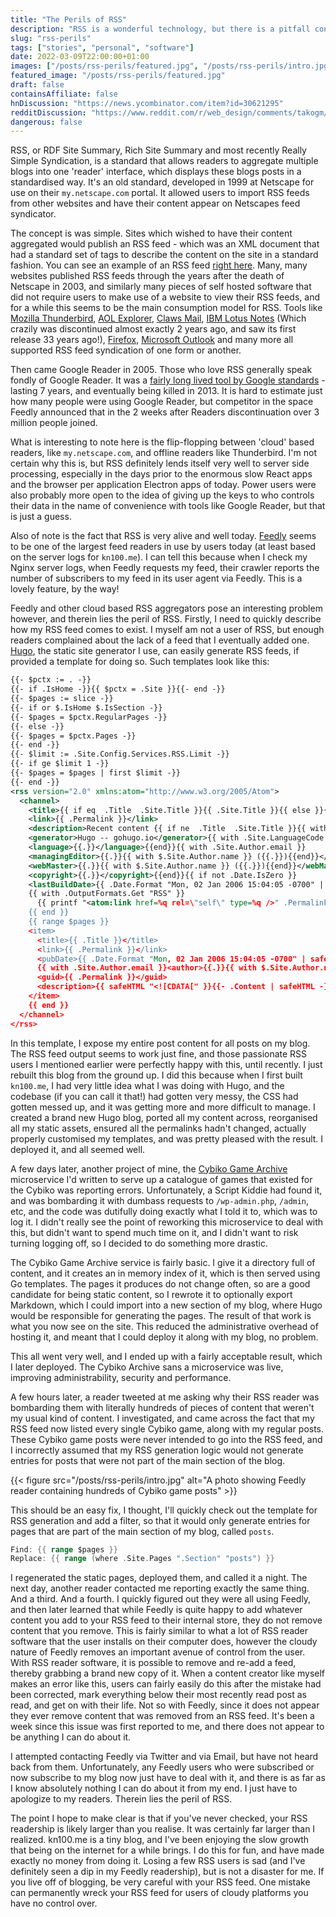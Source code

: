 ```yaml
---
title: "The Perils of RSS"
description: "RSS is a wonderful technology, but there is a pitfall content creators need to be aware of, one which can destroy RSS readership overnight."
slug: "rss-perils"
tags: ["stories", "personal", "software"]
date: 2022-03-09T22:00:00+01:00
images: ["/posts/rss-perils/featured.jpg", "/posts/rss-perils/intro.jpg"]
featured_image: "/posts/rss-perils/featured.jpg"
draft: false
containsAffiliate: false
hnDiscussion: "https://news.ycombinator.com/item?id=30621295"
redditDiscussion: "https://www.reddit.com/r/web_design/comments/takogm/the_perils_of_rss/"
dangerous: false
---
```


RSS, or RDF Site Summary, Rich Site Summary and most recently
Really Simple Syndication, is a standard that allows readers to aggregate
multiple blogs into one 'reader' interface, which displays these blogs posts in
a standardised way. It's an old standard, developed in 1999 at Netscape for use
on their `my.netscape.com` portal. It allowed users to import RSS feeds from
other websites and have their content appear on Netscapes feed syndicator.

The concept is was simple. Sites which wished to have their content
aggregated would publish an RSS feed - which was an XML document that had a
standard set of tags to describe the content on the site in a standard fashion.
You can see an example of an RSS feed [right here](https://kn100.me/rss/).
Many, many websites published RSS feeds through the years after the death of
Netscape in 2003, and similarly many pieces of self hosted software that did not
require users to make use of a website to view their RSS feeds, and for a while
this seems to be the main consumption model for RSS. Tools like [Mozilla
Thunderbird](https://en.wikipedia.org/wiki/Mozilla_Thunderbird), [AOL
Explorer](https://en.wikipedia.org/wiki/AOL_Explorer), [Claws
Mail](https://en.wikipedia.org/wiki/Claws_Mail), [IBM Lotus
Notes](https://en.wikipedia.org/wiki/IBM_Lotus_Notes) (Which crazily was
discontinued almost exactly 2 years ago, and saw its first release 33 years
ago!), [Firefox](https://en.wikipedia.org/wiki/Firefox), [Microsoft
Outlook](https://en.wikipedia.org/wiki/Microsoft_Office_Outlook) and many more
all supported RSS feed syndication of one form or another.

Then came Google Reader in 2005. Those who love RSS generally speak fondly of
Google Reader. It was a [fairly long lived tool by Google
standards](https://killedbygoogle.com/) - lasting 7 years, and eventually being
killed in 2013. It is hard to estimate just how many people were using Google
Reader, but competitor in the space Feedly announced that in the 2 weeks after
Readers discontinuation over 3 million people joined.

What is interesting to note here is the flip-flopping between 'cloud' based
readers, like `my.netscape.com`, and offline readers like Thunderbird. I'm not
certain why this is, but RSS definitely lends itself very well to server side
processing, especially in the days prior to the enormous slow React apps and the
browser per application Electron apps of today. Power users were also probably more
open to the idea of giving up the keys to who controls their data in the name of
convenience with tools like Google Reader, but that is just a guess.

Also of note is the fact that RSS is very alive and well today.
[Feedly](https://feedly.com/) seems to be one of the largest feed readers in use
by users today (at least based on the server logs for `kn100.me`). I can tell
this because when I check my Nginx server logs, when Feedly requests my feed,
their crawler reports the number of subscribers to my feed  in its user agent via
Feedly. This is a lovely feature, by the way!

Feedly and other cloud based RSS aggregators pose an interesting problem
however, and therein lies the peril of RSS. Firstly, I need to quickly describe
how my RSS feed comes to exist. I myself am not a user of RSS, but enough
readers complained about the lack of a feed that I eventually added one.
[Hugo](https://gohugo.io), the static site generator I use, can easily generate
RSS feeds, if provided a template for doing so. Such templates look like this:

```xml
{{- $pctx := . -}}
{{- if .IsHome -}}{{ $pctx = .Site }}{{- end -}}
{{- $pages := slice -}}
{{- if or $.IsHome $.IsSection -}}
{{- $pages = $pctx.RegularPages -}}
{{- else -}}
{{- $pages = $pctx.Pages -}}
{{- end -}}
{{- $limit := .Site.Config.Services.RSS.Limit -}}
{{- if ge $limit 1 -}}
{{- $pages = $pages | first $limit -}}
{{- end -}}
<rss version="2.0" xmlns:atom="http://www.w3.org/2005/Atom">
  <channel>
    <title>{{ if eq  .Title  .Site.Title }}{{ .Site.Title }}{{ else }}{{ with .Title }}{{.}} on {{ end }}{{ .Site.Title }}{{ end }}</title>
    <link>{{ .Permalink }}</link>
    <description>Recent content {{ if ne  .Title  .Site.Title }}{{ with .Title }}in {{.}} {{ end }}{{ end }}on {{ .Site.Title }}</description>
    <generator>Hugo -- gohugo.io</generator>{{ with .Site.LanguageCode }}
    <language>{{.}}</language>{{end}}{{ with .Site.Author.email }}
    <managingEditor>{{.}}{{ with $.Site.Author.name }} ({{.}}){{end}}</managingEditor>{{end}}{{ with .Site.Author.email }}
    <webMaster>{{.}}{{ with $.Site.Author.name }} ({{.}}){{end}}</webMaster>{{end}}{{ with .Site.Copyright }}
    <copyright>{{.}}</copyright>{{end}}{{ if not .Date.IsZero }}
    <lastBuildDate>{{ .Date.Format "Mon, 02 Jan 2006 15:04:05 -0700" | safeHTML }}</lastBuildDate>{{ end }}
    {{ with .OutputFormats.Get "RSS" }}
      {{ printf "<atom:link href=%q rel=\"self\" type=%q />" .Permalink .MediaType | safeHTML }}
    {{ end }}
    {{ range $pages }}
    <item>
      <title>{{ .Title }}</title>
      <link>{{ .Permalink }}</link>
      <pubDate>{{ .Date.Format "Mon, 02 Jan 2006 15:04:05 -0700" | safeHTML }}</pubDate>
      {{ with .Site.Author.email }}<author>{{.}}{{ with $.Site.Author.name }} ({{.}}){{end}}</author>{{end}}
      <guid>{{ .Permalink }}</guid>
      <description>{{ safeHTML "<![CDATA[" }}{{- .Content | safeHTML -}}{{ safeHTML "]]>" }}</description>
    </item>
    {{ end }}
  </channel>
</rss>
```

In this template, I expose my entire post content for all posts on my blog. The
RSS feed output seems to work just fine, and those passionate RSS users I
mentioned earlier were perfectly happy with this, until recently. I just rebuilt
this blog from the ground up. I did this because when I first built `kn100.me`,
I had very little idea what I was doing with Hugo, and the codebase (if you can
call it that!) had gotten very messy, the CSS had gotten messed up, and it was
getting more and more difficult to manage. I created a brand new Hugo blog,
ported all my content across, reorganised all my static assets, ensured all the
permalinks hadn't changed, actually properly customised my templates, and was
pretty pleased with the result. I deployed it, and all seemed well.

A few days later, another project of mine, the [Cybiko Game
Archive](/cybiko-archive/) microservice I'd written to serve up a catalogue of
games that existed for the Cybiko was reporting errors. Unfortunately, a Script
Kiddie had found it, and was bombarding it with dumbass requests to
`/wp-admin.php`, `/admin`, etc, and the code was dutifully doing exactly what I
told it to, which was to log it. I didn't really see the point of reworking this
microservice to deal with this, but didn't want to spend much time on it, and I
didn't want to risk turning logging off, so I decided to do something more
drastic.

The Cybiko Game Archive service is fairly basic. I give it a directory full of
content, and it creates an in memory index of it, which is then served using Go
templates. The pages it produces do not change often, so are a good candidate
for being static content, so I rewrote it to optionally export Markdown, which I
could import into a new section of my blog, where Hugo would be responsible for
generating the pages. The result of that work is what you now see on the site.
This reduced the administrative overhead of hosting it, and meant that I could
deploy it along with my blog, no problem.

This all went very well, and I ended up with a fairly acceptable result, which I
later deployed. The Cybiko Archive sans a microservice was live, improving
administrability, security and performance.

A few hours later, a reader tweeted at me asking why their RSS reader was
bombarding them with literally hundreds of pieces of content that weren't my
usual kind of content. I investigated, and came across the fact that my RSS feed
now listed every single Cybiko game, along with my regular posts.
These Cybiko game posts were never intended to go into the RSS feed, and I
incorrectly assumed that my RSS generation logic would not generate entries for
posts that were not part of the main section of the blog.

{{< figure src="/posts/rss-perils/intro.jpg" alt="A photo showing Feedly reader containing hundreds of Cybiko game posts" >}}

This should be an easy fix, I thought, I'll quickly check out the template for
RSS generation and add a filter, so that it would only generate entries for
pages that are part of the main section of my blog, called `posts`.

```go
Find: {{ range $pages }}
Replace: {{ range (where .Site.Pages ".Section" "posts") }}
```

I regenerated the static pages, deployed them, and called it a night. The next
day, another reader contacted me reporting exactly the same thing. And a third.
And a fourth. I quickly figured out they were all using Feedly, and then later
learned that while Feedly is quite happy to add whatever content you add
to your RSS feed to their internal store, they do not remove content that you
remove. This is fairly similar to what a lot of RSS reader software that the
user installs on their computer does, however the cloudy nature of Feedly removes an important
avenue of control from the user. With RSS reader software, it is possible
to remove and re-add a feed, thereby grabbing a brand new copy of it. When a
content creator like myself makes an error like this, users can fairly easily do
this after the mistake had been corrected, mark everything below their most
recently read post as read, and get on with their life. Not so with Feedly,
since it does not appear they ever remove content that was removed from an RSS
feed. It's been a week since this issue was first reported to me, and there does
not appear to be anything I can do about it.

I attempted contacting Feedly via Twitter and via Email, but have not heard back
from them. Unfortunately, any Feedly users who were subscribed or now subscribe
to my blog now just have to deal with it, and there is as far as I know
absolutely nothing I can do about it from my end. I just have to apologize to my
readers. Therein lies the peril of RSS.

The point I hope to make clear is that if you've never checked, your RSS
readership is likely larger than you realise. It was certainly far larger than I
realized. kn100.me is a tiny blog, and I've been enjoying the slow growth that
being on the internet for a while brings. I do this for fun, and have made
exactly no money from doing it. Losing a few RSS users is sad (and I've
definitely seen a dip in my Feedly readership), but is not a disaster for me. If
you live off of blogging, be very careful with your RSS feed. One mistake can
permanently wreck your RSS feed for users of cloudy platforms you have no
control over.

